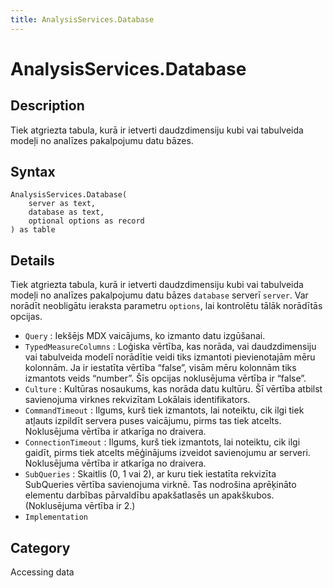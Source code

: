 ```yaml
---
title: AnalysisServices.Database
---
```


# AnalysisServices.Database


## Description

Tiek atgriezta tabula, kurā ir ietverti daudzdimensiju kubi vai tabulveida modeļi no analīzes pakalpojumu datu bāzes.


## Syntax

```powerquery
AnalysisServices.Database(
    server as text,
    database as text,
    optional options as record
) as table
```


## Details

Tiek atgriezta tabula, kurā ir ietverti daudzdimensiju kubi vai tabulveida modeļi no analīzes pakalpojumu datu bāzes <code>database</code> serverī <code>server</code>. Var norādīt neobligātu ieraksta parametru <code>options</code>, lai kontrolētu tālāk norādītās opcijas.    <ul><li><code>Query</code> : Iekšējs MDX vaicājums, ko izmanto datu izgūšanai.</li><li><code>TypedMeasureColumns</code> : Loģiska vērtība, kas norāda, vai daudzdimensiju vai tabulveida modelī norādītie veidi tiks izmantoti pievienotajām mēru kolonnām. Ja ir iestatīta vērtība “false”, visām mēru kolonnām tiks izmantots veids “number”. Šīs opcijas noklusējuma vērtība ir “false”.</li><li><code>Culture</code> : Kultūras nosaukums, kas norāda datu kultūru. Šī vērtība atbilst savienojuma virknes rekvizītam Lokālais identifikators.</li><li><code>CommandTimeout</code> : Ilgums, kurš tiek izmantots, lai noteiktu, cik ilgi tiek atļauts izpildīt servera puses vaicājumu, pirms tas tiek atcelts. Noklusējuma vērtība ir atkarīga no draivera.</li><li><code>ConnectionTimeout</code> : Ilgums, kurš tiek izmantots, lai noteiktu, cik ilgi gaidīt, pirms tiek atcelts mēģinājums izveidot savienojumu ar serveri. Noklusējuma vērtība ir atkarīga no draivera.</li><li><code>SubQueries</code> : Skaitlis (0, 1 vai 2), ar kuru tiek iestatīta rekvizīta SubQueries vērtība savienojuma virknē. Tas nodrošina aprēķināto elementu darbības pārvaldību apakšatlasēs un apakškubos. (Noklusējuma vērtība ir&#160;2.)</li><li><code>Implementation</code></li></ul>    



## Category
Accessing data
